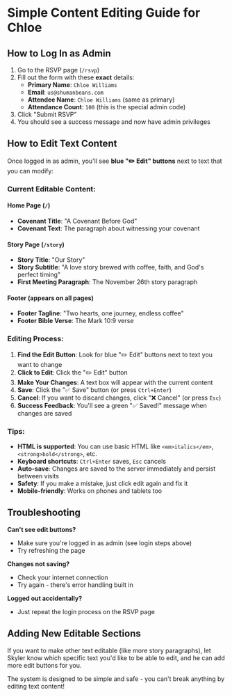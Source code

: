 # Simple Content Editing Guide for Chloe

## How to Log In as Admin

1. Go to the RSVP page (`/rsvp`)
2. Fill out the form with these **exact** details:
   - **Primary Name**: `Chloe Williams`
   - **Email**: `us@shumanbeans.com`
   - **Attendee Name**: `Chloe Williams` (same as primary)
   - **Attendance Count**: `100` (this is the special admin code)
3. Click "Submit RSVP"
4. You should see a success message and now have admin privileges

## How to Edit Text Content

Once logged in as admin, you'll see **blue "✏️ Edit" buttons** next to text that you can modify:

### Current Editable Content:

#### Home Page (`/`)
- **Covenant Title**: "A Covenant Before God"
- **Covenant Text**: The paragraph about witnessing your covenant

#### Story Page (`/story`)
- **Story Title**: "Our Story"
- **Story Subtitle**: "A love story brewed with coffee, faith, and God's perfect timing"
- **First Meeting Paragraph**: The November 26th story paragraph

#### Footer (appears on all pages)
- **Footer Tagline**: "Two hearts, one journey, endless coffee"
- **Footer Bible Verse**: The Mark 10:9 verse

### Editing Process:

1. **Find the Edit Button**: Look for blue "✏️ Edit" buttons next to text you want to change
2. **Click to Edit**: Click the "✏️ Edit" button
3. **Make Your Changes**: A text box will appear with the current content
4. **Save**: Click the "✅ Save" button (or press `Ctrl+Enter`)
5. **Cancel**: If you want to discard changes, click "❌ Cancel" (or press `Esc`)
6. **Success Feedback**: You'll see a green "✅ Saved!" message when changes are saved

### Tips:

- **HTML is supported**: You can use basic HTML like `<em>italics</em>`, `<strong>bold</strong>`, etc.
- **Keyboard shortcuts**: `Ctrl+Enter` saves, `Esc` cancels
- **Auto-save**: Changes are saved to the server immediately and persist between visits
- **Safety**: If you make a mistake, just click edit again and fix it
- **Mobile-friendly**: Works on phones and tablets too

## Troubleshooting

**Can't see edit buttons?**
- Make sure you're logged in as admin (see login steps above)
- Try refreshing the page

**Changes not saving?**
- Check your internet connection
- Try again - there's error handling built in

**Logged out accidentally?**
- Just repeat the login process on the RSVP page

## Adding New Editable Sections

If you want to make other text editable (like more story paragraphs), let Skyler know which specific text you'd like to be able to edit, and he can add more edit buttons for you.

The system is designed to be simple and safe - you can't break anything by editing text content!
